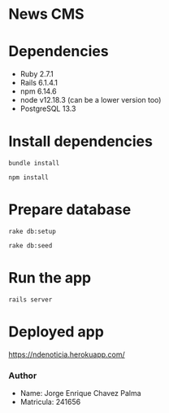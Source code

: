# News CMS

# Dependencies
- Ruby 2.7.1
- Rails 6.1.4.1
- npm 6.14.6
- node v12.18.3 (can be a lower version too)
- PostgreSQL 13.3

# Install dependencies
```
bundle install
```
```
npm install
```

# Prepare database

```
rake db:setup
```

```
rake db:seed
```

# Run the app
```
rails server
```

# Deployed app

https://ndenoticia.herokuapp.com/

### Author

- Name: Jorge Enrique Chavez Palma
- Matricula: 241656